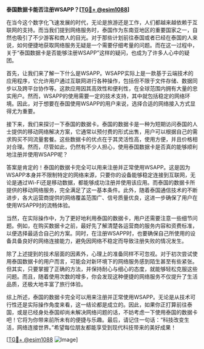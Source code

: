**泰国数据卡能否注册WSAPP？[[TG💪+ @esim1088](https://t.me/s/esim1088)]**

在当今这个数字化飞速发展的时代，无论是旅游还是工作，人们都越来越依赖于互联网的支持。而当我们提到网络服务时，泰国作为东南亚地区的重要国家之一，自然也吸引了不少游客和商人的目光。对于那些计划前往泰国或者已经在泰国的人来说，如何便捷地获取网络服务无疑是一个需要仔细考量的问题。而在这一过程中，关于“泰国数据卡是否能够注册WSAPP”这样的疑问，也成为了许多人心中的疑团。

首先，让我们来了解一下什么是WSAPP。WSAPP实际上是一款基于云端技术的应用程序，它允许用户通过互联网进行各种操作，包括但不限于文件存储、数据同步以及跨平台协作等。这款应用因其高效性和便利性，在全球范围内拥有大量的忠实用户。然而，WSAPP的使用需要一定的技术支持，其中就包括稳定的网络环境。因此，对于想要在泰国使用WSAPP的用户来说，选择合适的网络接入方式显得尤为重要。

接下来，我们来探讨一下泰国的数据卡。泰国的数据卡是一种为短期访问泰国的人士提供的移动网络解决方案，它通常以预付费的形式出售，用户可以根据自己的需求购买不同流量套餐。这些数据卡的优点在于其灵活性高，使用方便，并且价格相对合理。然而，尽管如此，仍然有不少人担心，使用泰国数据卡是否真的能够顺利地注册并使用WSAPP呢？

答案是肯定的！泰国的数据卡完全可以用来注册并正常使用WSAPP。这是因为WSAPP本身并不限制特定的网络来源，只要你的设备能够稳定连接到互联网，无论是通过Wi-Fi还是移动数据，都能够成功注册并使用该应用。而泰国的数据卡所提供的移动网络服务，完全满足了这一基本条件。此外，随着泰国通信技术的不断进步，各大运营商提供的网络覆盖范围广、信号质量优良，这进一步确保了用户在使用WSAPP时的流畅体验。

当然，在实际操作中，为了更好地利用泰国的数据卡，用户还需要注意一些细节问题。例如，在购买数据卡之前，最好先了解清楚各运营商的服务内容和资费标准，以便选择最适合自己的方案。同时，在注册WSAPP时，也要确保自己所使用的设备具备良好的网络连接能力，避免因网络不稳定而导致注册失败的情况发生。

除了上述提到的技术层面的因素外，心理上的准备同样不可忽视。对于初次尝试使用泰国数据卡的用户而言，可能会对新环境下的网络服务感到陌生甚至有些紧张。但其实，只要掌握了正确的方法，并保持耐心与细心的态度，就能够轻松克服这些问题。而且，随着使用次数的增多，你会发现这种便捷的网络服务不仅提升了生活品质，还极大地丰富了旅行体验。

综上所述，泰国的数据卡完全可以用来注册并正常使用WSAPP。无论是从技术可行性还是实际操作角度来看，这一结论都是成立的。因此，如果你正打算前往泰国，或是已经身处泰国却尚未解决网络问题的话，不妨考虑一下使用泰国的数据卡吧！它将为你带来前所未有的便捷与乐趣。最后，请记住一句话：“科技改变生活，网络连接世界。”希望每位朋友都能享受到现代科技带来的美好成果！

[[TG💪+ @esim1088](https://t.me/s/esim1088) ![Image](https://i.postimg.cc/4NQfJmqS/Snipaste-2025-05-13-00-14-12.png)]